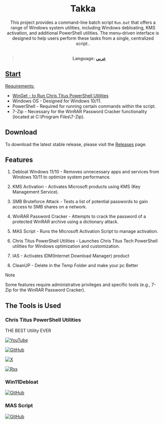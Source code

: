 <div align="center">

# Takka

This project provides a command-line batch script `Run.bat` that offers a range of Windows system utilities, including Windows debloating, KMS activation, and additional PowerShell utilities. The menu-driven interface is designed to help users perform these tasks from a single, centralized script..<br/><br/>

> **Language: <a href="README_AR.md">عربي**

</div>

## Start

Requirements:

- WinGet - to Run [Chris Titus PowerShell Utilities](https://github.com/Nahh2/Takka/releases)
- Windows OS - Designed for Windows 10/11.
- PowerShell - Required for running certain commands within the script.
- 7-Zip - Necessary for the WinRAR Password Cracker functionality (located at C:\Program Files\7-Zip).

## Download

To download the latest stable release, please visit the [Releases](https://github.com/Nahh2/Takka/releases) page.<br/>

## Features

1. Debloat Windows 11/10 - Removes unnecessary apps and services from Windows 10/11 to optimize system performance.

2. KMS Activation - Activates Microsoft products using KMS (Key Management Service).

3. SMB Bruteforce Attack - Tests a list of potential passwords to gain access to SMB shares on a network.

4. WinRAR Password Cracker - Attempts to crack the password of a protected WinRAR archive using a dictionary attack.

5. MAS Script - Runs the Microsoft Activation Script to manage activation.

6. Chris Titus PowerShell Utilities - Launches Chris Titus Tech PowerShell utilities for Windows optimization and customization.

7. IAS - Activates IDM(Internet Download Manager) product

8. CleanUP - Delete in the Temp Folder and make your pc Better 

> [!Note]  
> Some features require administrative privileges and specific tools (e.g., 7-Zip for the WinRAR Password Cracker).

## The Tools is Used

### Chris Titus PowerShell Utilities

THE BEST Utility EVER

[![YouTube](https://img.shields.io/badge/YouTube-%23FF0000.svg?style=for-the-badge&logo=YouTube&logoColor=white)](https://www.youtube.com/@christitustech)

[![GitHub](https://img.shields.io/badge/github-%23121011.svg?style=for-the-badge&logo=github&logoColor=white)](https://github.com/ChrisTitusTech)

[![X](https://img.shields.io/badge/X-%23000000.svg?style=for-the-badge&logo=X&logoColor=white)](https://x.com/christitustech)

[![Rss](https://img.shields.io/badge/rss-F88900?style=for-the-badge&logo=rss&logoColor=white)](https://christitus.com/rss/)

### Win11Debloat

[![GitHub](https://img.shields.io/badge/github-%23121011.svg?style=for-the-badge&logo=github&logoColor=white)](https://github.com/Raphire/Win11Debloat)

### MAS Script

[![GitHub](https://img.shields.io/badge/github-%23121011.svg?style=for-the-badge&logo=github&logoColor=white)](https://github.com/massgravel/Microsoft-Activation-Scripts?tab=readme-ov-file#download--how-to-use-it)
